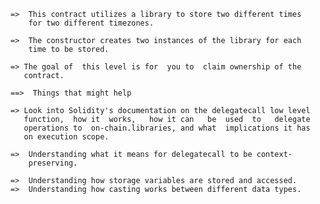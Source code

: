     =>  This contract utilizes a library to store two different times
        for two different timezones.

    =>  The constructor creates two instances of the library for each
        time to be stored.

    => The goal of  this level is for  you to  claim ownership of the 
       contract.

    ==>  Things that might help

    => Look into Solidity's documentation on the delegatecall low level
       function,  how it  works,   how it can   be  used  to   delegate  
       operations to  on-chain.libraries, and what  implications it has 
       on execution scope.

    =>  Understanding what it means for delegatecall to be context-
        preserving.
        
    =>  Understanding how storage variables are stored and accessed.
    =>  Understanding how casting works between different data types.
